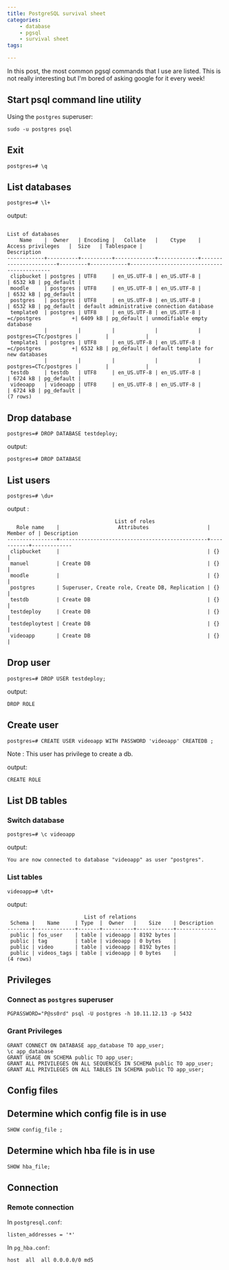 ```yaml
---
title: PostgreSQL survival sheet
categories:
    - database
    - pgsql
    - survival sheet
tags:

---
```


In this post, the most common pgsql commands that I use are listed. This is not really interesting but I'm bored of asking google for it every week!


## Start psql command line utility

Using the `postgres` superuser: 
    
    sudo -u postgres psql

## Exit

    postgres=# \q

    
## List databases

    postgres=# \l+
    
output:

                                                                        List of databases
        Name    |  Owner   | Encoding |   Collate   |    Ctype    |   Access privileges   |  Size   | Tablespace |                Description                 
    ------------+----------+----------+-------------+-------------+-----------------------+---------+------------+--------------------------------------------
     clipbucket | postgres | UTF8     | en_US.UTF-8 | en_US.UTF-8 |                       | 6532 kB | pg_default | 
     moodle     | postgres | UTF8     | en_US.UTF-8 | en_US.UTF-8 |                       | 6532 kB | pg_default | 
     postgres   | postgres | UTF8     | en_US.UTF-8 | en_US.UTF-8 |                       | 6532 kB | pg_default | default administrative connection database
     template0  | postgres | UTF8     | en_US.UTF-8 | en_US.UTF-8 | =c/postgres          +| 6409 kB | pg_default | unmodifiable empty database
                |          |          |             |             | postgres=CTc/postgres |         |            | 
     template1  | postgres | UTF8     | en_US.UTF-8 | en_US.UTF-8 | =c/postgres          +| 6532 kB | pg_default | default template for new databases
                |          |          |             |             | postgres=CTc/postgres |         |            | 
     testdb     | testdb   | UTF8     | en_US.UTF-8 | en_US.UTF-8 |                       | 6724 kB | pg_default | 
     videoapp   | videoapp | UTF8     | en_US.UTF-8 | en_US.UTF-8 |                       | 6724 kB | pg_default | 
    (7 rows)



## Drop database

    postgres=# DROP DATABASE testdeploy;

output:    
    
    postgres=# DROP DATABASE
    
## List users

    postgres=# \du+

output :

                                       List of roles
       Role name    |                   Attributes                   | Member of | Description 
    ----------------+------------------------------------------------+-----------+-------------
     clipbucket     |                                                | {}        | 
     manuel         | Create DB                                      | {}        | 
     moodle         |                                                | {}        | 
     postgres       | Superuser, Create role, Create DB, Replication | {}        | 
     testdb         | Create DB                                      | {}        | 
     testdeploy     | Create DB                                      | {}        | 
     testdeploytest | Create DB                                      | {}        | 
     videoapp       | Create DB                                      | {}        | 


## Drop user

    postgres=# DROP USER testdeploy;

output: 

    DROP ROLE

## Create user

    postgres=# CREATE USER videoapp WITH PASSWORD 'videoapp' CREATEDB ;

Note : This user has privilege to create a db.    
    
output: 
    
    CREATE ROLE


## List DB tables

### Switch database    

    postgres=# \c videoapp

output:

    You are now connected to database "videoapp" as user "postgres".

### List tables

    videoapp=# \dt+

output:

                             List of relations
     Schema |    Name     | Type  |  Owner   |    Size    | Description 
    --------+-------------+-------+----------+------------+-------------
     public | fos_user    | table | videoapp | 8192 bytes | 
     public | tag         | table | videoapp | 0 bytes    | 
     public | video       | table | videoapp | 8192 bytes | 
     public | videos_tags | table | videoapp | 0 bytes    | 
    (4 rows)

## Privileges

### Connect as `postgres` superuser

    PGPASSWORD="P@ss0rd" psql -U postgres -h 10.11.12.13 -p 5432

### Grant Privileges

    GRANT CONNECT ON DATABASE app_database TO app_user;
    \c app_database
    GRANT USAGE ON SCHEMA public TO app_user;
    GRANT ALL PRIVILEGES ON ALL SEQUENCES IN SCHEMA public TO app_user;
    GRANT ALL PRIVILEGES ON ALL TABLES IN SCHEMA public TO app_user;

## Config files

## Determine which config file is in use

    SHOW config_file ;

## Determine which hba file is in use

    SHOW hba_file;
    
## Connection
    
### Remote connection

In `postgresql.conf`:

    listen_addresses = '*'
    
        
In `pg_hba.conf`:

    host  all  all 0.0.0.0/0 md5

